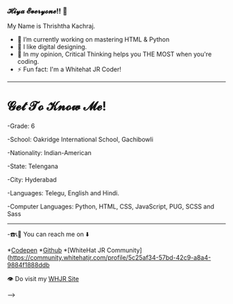 ### 𝓗𝓲𝔂𝓪 𝓔𝓿𝓮𝓻𝔂𝓸𝓷𝓮!! 👋
My Name is Thrishtha Kachraj.

- 🔭 I’m currently working on mastering HTML & Python
- 🤔 I like digital designing.
- 💬 In my opinion, Critical Thinking  helps you THE MOST when you're coding. 
- ⚡ Fun fact: I'm a Whitehat JR Coder!

<hr>
<h1>𝓖𝓮𝓽 𝓣𝓸 𝓚𝓷𝓸𝔀 𝓜𝓮!</h1>

-Grade: 6

-School: Oakridge International School, Gachibowli

-Nationality: Indian-American

-State: Telengana

-City: Hyderabad

-Languages: Telegu, English and Hindi.

-Computer Languages: Python, HTML, CSS, JavaScript, PUG, SCSS and Sass
<hr>

-☎️️📞🤙 You can reach me on ⬇️

*[Codepen](https://codepen.io/Thrishtha-Kachraj-2359)
*[Github](https://github.com/ThrishthaKachraj123)
*[WhiteHat JR Community](https://community.whitehatjr.com/profile/5c25af34-57bd-42c9-a8a4-9884f1888ddb

👁️ Do visit my [WHJR Site](thrishthakachraj.whjr.site)




-->
